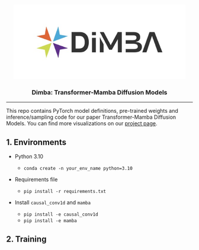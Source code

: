 <p align="center">
  <img src="asset/logo.jpg"  height=200>
</p>

### <div align="center">Dimba: Transformer-Mamba Diffusion Models <div> 

---

This repo contains PyTorch model definitions, pre-trained weights and inference/sampling code for our paper Transformer-Mamba Diffusion Models. You can find more visualizations on our [project page](https://dimba.github.io/).

## 1. Environments

- Python 3.10
  - `conda create -n your_env_name python=3.10`

- Requirements file
  - `pip install -r requirements.txt`

- Install ``causal_conv1d`` and ``mamba``
  - `pip install -e causal_conv1d`
  - `pip install -e mamba`


## 2. Training 



